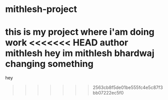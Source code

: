 # mithlesh-project

this is my project where i'am doing <br> work
<<<<<<< HEAD
author mithlesh
hey im mithlesh bhardwaj changing something
=======
hey
>>>>>>> 2563cb8f5de01be555fc4e5c87f3bb07222ec5f0
